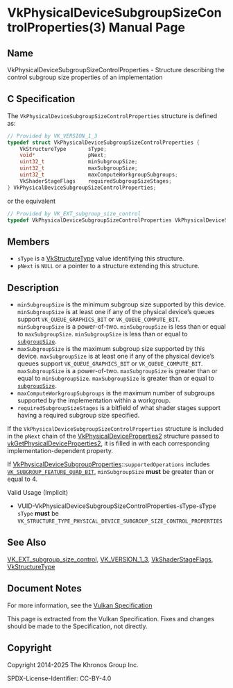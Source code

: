 # VkPhysicalDeviceSubgroupSizeControlProperties(3) Manual Page

## Name

VkPhysicalDeviceSubgroupSizeControlProperties - Structure describing the control subgroup size properties of an implementation



## [](#_c_specification)C Specification

The `VkPhysicalDeviceSubgroupSizeControlProperties` structure is defined as:

```c++
// Provided by VK_VERSION_1_3
typedef struct VkPhysicalDeviceSubgroupSizeControlProperties {
    VkStructureType       sType;
    void*                 pNext;
    uint32_t              minSubgroupSize;
    uint32_t              maxSubgroupSize;
    uint32_t              maxComputeWorkgroupSubgroups;
    VkShaderStageFlags    requiredSubgroupSizeStages;
} VkPhysicalDeviceSubgroupSizeControlProperties;
```

or the equivalent

```c++
// Provided by VK_EXT_subgroup_size_control
typedef VkPhysicalDeviceSubgroupSizeControlProperties VkPhysicalDeviceSubgroupSizeControlPropertiesEXT;
```

## [](#_members)Members

- `sType` is a [VkStructureType](https://registry.khronos.org/vulkan/specs/latest/man/html/VkStructureType.html) value identifying this structure.
- `pNext` is `NULL` or a pointer to a structure extending this structure.

## [](#_description)Description

- []()`minSubgroupSize` is the minimum subgroup size supported by this device. `minSubgroupSize` is at least one if any of the physical device’s queues support `VK_QUEUE_GRAPHICS_BIT` or `VK_QUEUE_COMPUTE_BIT`. `minSubgroupSize` is a power-of-two. `minSubgroupSize` is less than or equal to `maxSubgroupSize`. `minSubgroupSize` is less than or equal to [`subgroupSize`](https://registry.khronos.org/vulkan/specs/latest/html/vkspec.html#limits-subgroupSize).
- []()`maxSubgroupSize` is the maximum subgroup size supported by this device. `maxSubgroupSize` is at least one if any of the physical device’s queues support `VK_QUEUE_GRAPHICS_BIT` or `VK_QUEUE_COMPUTE_BIT`. `maxSubgroupSize` is a power-of-two. `maxSubgroupSize` is greater than or equal to `minSubgroupSize`. `maxSubgroupSize` is greater than or equal to [`subgroupSize`](https://registry.khronos.org/vulkan/specs/latest/html/vkspec.html#limits-subgroupSize).
- []()`maxComputeWorkgroupSubgroups` is the maximum number of subgroups supported by the implementation within a workgroup.
- []()`requiredSubgroupSizeStages` is a bitfield of what shader stages support having a required subgroup size specified.

If the `VkPhysicalDeviceSubgroupSizeControlProperties` structure is included in the `pNext` chain of the [VkPhysicalDeviceProperties2](https://registry.khronos.org/vulkan/specs/latest/man/html/VkPhysicalDeviceProperties2.html) structure passed to [vkGetPhysicalDeviceProperties2](https://registry.khronos.org/vulkan/specs/latest/man/html/vkGetPhysicalDeviceProperties2.html), it is filled in with each corresponding implementation-dependent property.

If [VkPhysicalDeviceSubgroupProperties](https://registry.khronos.org/vulkan/specs/latest/man/html/VkPhysicalDeviceSubgroupProperties.html)::`supportedOperations` includes [`VK_SUBGROUP_FEATURE_QUAD_BIT`](https://registry.khronos.org/vulkan/specs/latest/html/vkspec.html#features-subgroup-quad), `minSubgroupSize` **must** be greater than or equal to 4.

Valid Usage (Implicit)

- [](#VUID-VkPhysicalDeviceSubgroupSizeControlProperties-sType-sType)VUID-VkPhysicalDeviceSubgroupSizeControlProperties-sType-sType  
  `sType` **must** be `VK_STRUCTURE_TYPE_PHYSICAL_DEVICE_SUBGROUP_SIZE_CONTROL_PROPERTIES`

## [](#_see_also)See Also

[VK\_EXT\_subgroup\_size\_control](https://registry.khronos.org/vulkan/specs/latest/man/html/VK_EXT_subgroup_size_control.html), [VK\_VERSION\_1\_3](https://registry.khronos.org/vulkan/specs/latest/man/html/VK_VERSION_1_3.html), [VkShaderStageFlags](https://registry.khronos.org/vulkan/specs/latest/man/html/VkShaderStageFlags.html), [VkStructureType](https://registry.khronos.org/vulkan/specs/latest/man/html/VkStructureType.html)

## [](#_document_notes)Document Notes

For more information, see the [Vulkan Specification](https://registry.khronos.org/vulkan/specs/latest/html/vkspec.html#VkPhysicalDeviceSubgroupSizeControlProperties)

This page is extracted from the Vulkan Specification. Fixes and changes should be made to the Specification, not directly.

## [](#_copyright)Copyright

Copyright 2014-2025 The Khronos Group Inc.

SPDX-License-Identifier: CC-BY-4.0